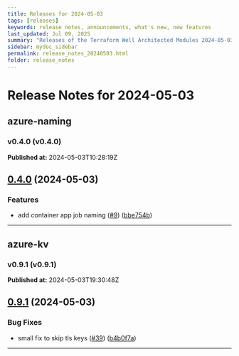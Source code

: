 ```yaml
---
title: Releases for 2024-05-03
tags: [releases]
keywords: release notes, announcements, what's new, new features
last_updated: Jul 09, 2025
summary: "Releases of the Terraform Well Architected Modules 2024-05-03"
sidebar: mydoc_sidebar
permalink: release_notes_20240503.html
folder: release_notes
---
```


# Release Notes for 2024-05-03

## azure-naming
### v0.4.0 (v0.4.0)
**Published at:** 2024-05-03T10:28:19Z

## [0.4.0](https://github.com/CloudNationHQ/terraform-azure-naming/compare/v0.3.0...v0.4.0) (2024-05-03)


### Features

* add container app job naming ([#9](https://github.com/CloudNationHQ/terraform-azure-naming/issues/9)) ([bbe754b](https://github.com/CloudNationHQ/terraform-azure-naming/commit/bbe754b9c30e34c8bf5c89d84f54db96b30f2fb3))

---

## azure-kv
### v0.9.1 (v0.9.1)
**Published at:** 2024-05-03T19:30:48Z

## [0.9.1](https://github.com/CloudNationHQ/terraform-azure-kv/compare/v0.9.0...v0.9.1) (2024-05-03)


### Bug Fixes

* small fix to skip tls keys ([#39](https://github.com/CloudNationHQ/terraform-azure-kv/issues/39)) ([b4b0f7a](https://github.com/CloudNationHQ/terraform-azure-kv/commit/b4b0f7a77dfaf2f6ec06bddc45db9623eb64012e))

---

